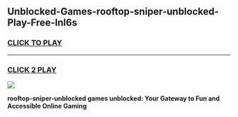 
## Unblocked-Games-rooftop-sniper-unblocked-Play-Free-lnl6s
<h3>
<a href="https://premium76.site?title=rooftop-sniper-unblocked&ref=18A1">CLICK TO PLAY</a></h3>
<hr>

<h3>
<a href="https://premium76.site?title=rooftop-sniper-unblocked&ref=18A1">CLICK 2 PLAY</a>
  
</h3>

<a href="https://premium76.site?title=rooftop-sniper-unblocked&ref=18A1"><img src="https://clearcache.store/games.png"></a>


**rooftop-sniper-unblocked games unblocked: Your Gateway to Fun and Accessible Online Gaming**
